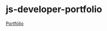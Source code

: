 # js-developer-portfolio

<a href="https://rafaschenkel.github.io/js-developer-portfolio/" target="_blank">Portfólio</a>
